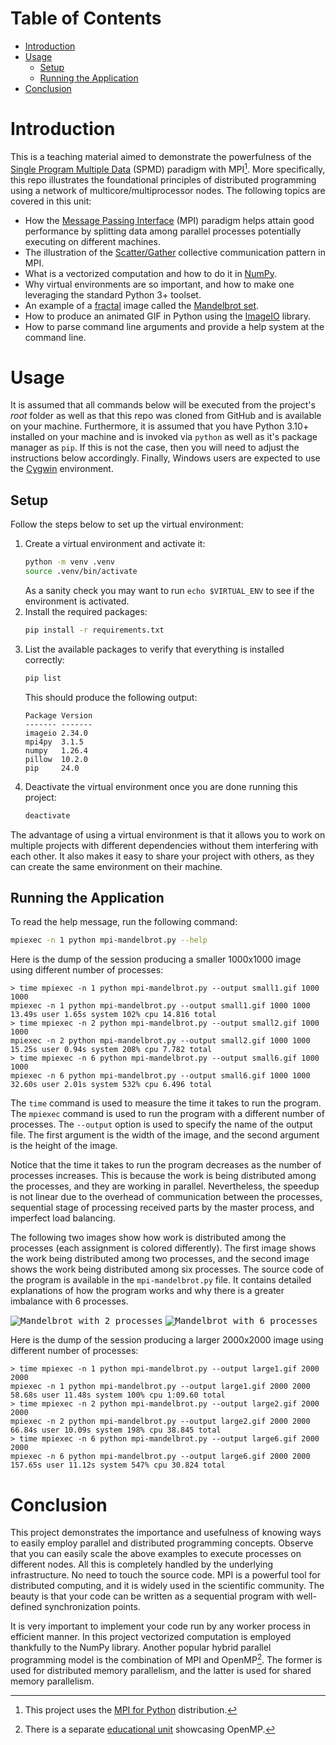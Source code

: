 # Table of Contents
-  [Introduction](#introduction)
-  [Usage](#usage)
    - [Setup](#setup)
    - [Running the Application](#running-the-application)
-  [Conclusion](#conclusion)

# Introduction
This is a teaching material aimed to demonstrate the powerfulness of the [Single Program Multiple Data](https://www.geeksforgeeks.org/single-program-multiple-data-spmd-model/) (SPMD) paradigm 
with MPI[^1]. More specifically, this repo illustrates the foundational principles of distributed programming 
using a network of multicore/multiprocessor nodes. The following topics are covered in this unit:

- How the [Message Passing Interface](https://www.mpi-forum.org) (MPI) paradigm helps attain good performance by splitting data among parallel processes potentially executing on different machines.
- The illustration of the [Scatter/Gather](https://mpi4py.readthedocs.io/en/stable/tutorial.html#collective-communication) collective communication pattern in MPI.
- What is a vectorized computation and how to do it in [NumPy](https://numpy.org).
- Why virtual environments are so important, and how to make one leveraging the standard Python 3+ toolset.
- An example of a [fractal](https://en.wikipedia.org/wiki/Fractal) image called the [Mandelbrot set](https://en.wikipedia.org/wiki/Mandelbrot_set).
- How to produce an animated GIF in Python using the [ImageIO](https://imageio.readthedocs.io/en/stable/) library.
- How to parse command line arguments and provide a help system at the command line.

# Usage
It is assumed that all commands below will be executed from the project's *root* folder as well as that this repo 
was cloned from GitHub and is available on your machine. Furthermore, it is assumed that you have Python 3.10+ 
installed on your machine and is invoked via `python` as well as it's package manager as `pip`. 
If this is not the case, then you will need to adjust the instructions below accordingly. Finally, Windows users are
expected to use the [Cygwin](https://www.cygwin.com) environment.

## Setup
Follow the steps below to set up the virtual environment:

1. Create a virtual environment and activate it:
   ```bash
   python -m venv .venv
   source .venv/bin/activate
   ```
   As a sanity check you may want to run `echo $VIRTUAL_ENV` to see if the environment is activated.
2. Install the required packages:
   ```bash
   pip install -r requirements.txt
   ```
3. List the available packages to verify that everything is installed correctly:
   ```bash
   pip list
   ```
   This should produce the following output:
   ```
   Package Version
   ------- -------
   imageio 2.34.0
   mpi4py  3.1.5
   numpy   1.26.4
   pillow  10.2.0
   pip     24.0
   ```
4. Deactivate the virtual environment once you are done running this project:
   ```bash
   deactivate
   ```
The advantage of using a virtual environment is that it allows you to work on multiple projects with different 
dependencies without them interfering with each other. It also makes it easy to share your project with others, 
as they can create the same environment on their machine.

## Running the Application
To read the help message, run the following command:
```bash
mpiexec -n 1 python mpi-mandelbrot.py --help
```
Here is the dump of the session producing a smaller 1000x1000 image using different number of processes:
```
> time mpiexec -n 1 python mpi-mandelbrot.py --output small1.gif 1000 1000
mpiexec -n 1 python mpi-mandelbrot.py --output small1.gif 1000 1000  13.49s user 1.65s system 102% cpu 14.816 total
> time mpiexec -n 2 python mpi-mandelbrot.py --output small2.gif 1000 1000
mpiexec -n 2 python mpi-mandelbrot.py --output small2.gif 1000 1000  15.25s user 0.94s system 208% cpu 7.782 total
> time mpiexec -n 6 python mpi-mandelbrot.py --output small6.gif 1000 1000
mpiexec -n 6 python mpi-mandelbrot.py --output small6.gif 1000 1000  32.60s user 2.01s system 532% cpu 6.496 total
```
The `time` command is used to measure the time it takes to run the program. The `mpiexec` command is used to run the 
program with a different number of processes. The `--output` option is used to specify the name of the output file. 
The first argument is the width of the image, and the second argument is the height of the image.

Notice that the time it takes to run the program decreases as the number of processes increases. This is because the
work is being distributed among the processes, and they are working in parallel. Nevertheless, the speedup is not 
linear due to the overhead of communication between the processes, sequential stage of processing received parts by the 
master process, and imperfect load balancing.

The following two images show how work is distributed among the processes (each assignment is colored differently). 
The first image shows the work being distributed among two processes, and the second image shows the work being distributed among six processes. The source code of the program is available in the `mpi-mandelbrot.py` file. It contains detailed explanations of how the program works and why there is a greater imbalance with 6 processes.

<kbd>![Mandelbrot_with_2_processes](images/mandelbrot_p2.gif)</kbd>
<kbd>![Mandelbrot_with_6_processes](images/mandelbrot_p6.gif)</kbd>

Here is the dump of the session producing a larger 2000x2000 image using different number of processes:
```
> time mpiexec -n 1 python mpi-mandelbrot.py --output large1.gif 2000 2000
mpiexec -n 1 python mpi-mandelbrot.py --output large1.gif 2000 2000  58.68s user 11.48s system 100% cpu 1:09.60 total
> time mpiexec -n 2 python mpi-mandelbrot.py --output large2.gif 2000 2000
mpiexec -n 2 python mpi-mandelbrot.py --output large2.gif 2000 2000  66.84s user 10.09s system 198% cpu 38.845 total
> time mpiexec -n 6 python mpi-mandelbrot.py --output large6.gif 2000 2000
mpiexec -n 6 python mpi-mandelbrot.py --output large6.gif 2000 2000  157.65s user 11.12s system 547% cpu 30.824 total
```

# Conclusion
This project demonstrates the importance and usefulness of knowing ways to easily employ parallel and distributed programming concepts. Observe that you can easily scale the above examples to execute processes on different nodes. All this is 
completely handled by the underlying infrastructure. No need to touch the source code. MPI is a powerful tool for
distributed computing, and it is widely used in the scientific community. The beauty is that your code can be written 
as a sequential program with well-defined synchronization points.

It is very important to implement your code run by any worker process in efficient manner. In this project vectorized 
computation is employed thankfully to the NumPy library. Another popular hybrid parallel programming model is the 
combination of MPI and OpenMP[^2]. The former is used for distributed memory parallelism, and the latter is used for
shared memory parallelism.

[^1]: This project uses the [MPI for Python](https://mpi4py.readthedocs.io/en/stable/index.html) distribution.
[^2]: There is a separate [educational unit](https://github.com/evarga/openmp-primer) showcasing OpenMP.
